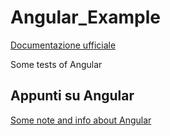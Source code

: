 Angular_Example
===============================

[Documentazione ufficiale](https://angular.io/docs)  


Some tests of Angular  
## Appunti su Angular  

[Some note and info about Angular](Info/README.md)
